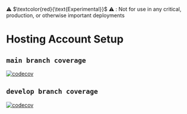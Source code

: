 ⚠️ $\textcolor{red}{\text{Experimental}}$ ⚠️ : Not for use in any critical, production, or otherwise important deployments

# Hosting Account Setup
## `main branch coverage`
[![codecov](https://codecov.io/github/aws-solutions/research-service-workbench-on-aws/branch/main/graph/badge.svg?flag=workbench-core-accounts)](https://app.codecov.io/github/aws-solutions/research-service-workbench-on-aws/tree/main)

## `develop branch coverage`
[![codecov](https://codecov.io/github/aws-solutions/research-service-workbench-on-aws/branch/develop/graph/badge.svg?flag=workbench-core-accounts)](https://app.codecov.io/github/aws-solutions/research-service-workbench-on-aws/tree/develop)
